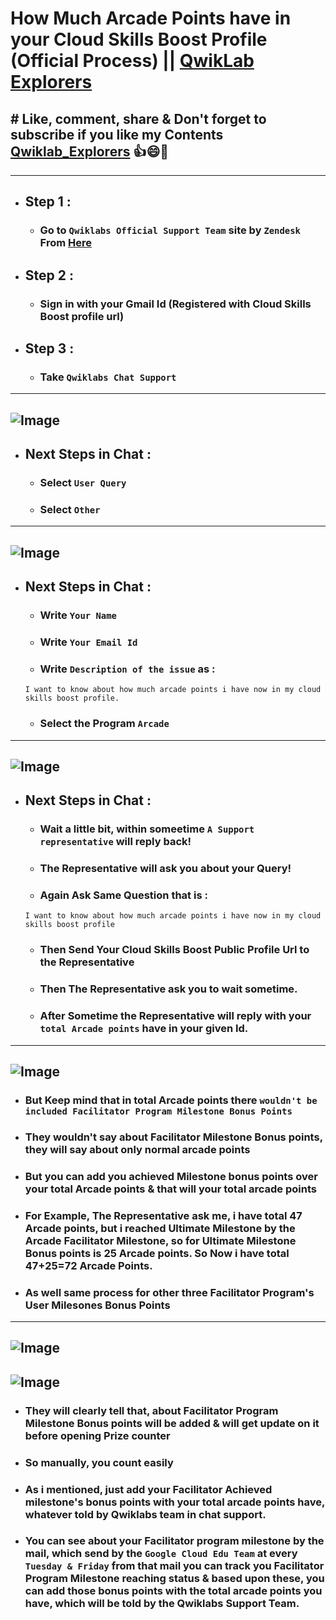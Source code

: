 # How Much Arcade Points have in your Cloud Skills Boost Profile (Official Process) || [QwikLab Explorers](https://youtube.com/@qwiklabexplorers?si=tC55PLSYjyKQ-yto)
## # Like, comment, share & Don't forget to subscribe if you like my Contents [Qwiklab_Explorers](https://youtube.com/@titashshil?si=RgamNu1dc9jVIbJN) 👍😄🤝
---
- ## Step 1 :
  - ### Go to `Qwiklabs Official Support Team` site by `Zendesk` From [Here](https://qwiklab.zendesk.com/hc/en-us)
- ## Step 2 :
  - ### Sign in with your Gmail Id (Registered with Cloud Skills Boost profile url)
- ## Step 3 :
  - ### Take `Qwiklabs Chat Support`
---
![Image](https://github.com/user-attachments/assets/2f9285a2-ebba-46e6-8704-855c2952a47b)
---
- ## Next Steps in Chat :
  - ### Select `User Query`
  - ### Select `Other`
---
![Image](https://github.com/user-attachments/assets/5a8dd597-7855-43a2-943c-fcfc7e32e441)
---
 - ## Next Steps in Chat :
   - ### Write `Your Name`
   - ### Write `Your Email Id`
   - ### Write `Description of the issue` as :
   ```
   I want to know about how much arcade points i have now in my cloud skills boost profile.
   ```
   - ### Select the Program `Arcade`
---
![Image](https://github.com/user-attachments/assets/2b74acbe-4ccc-43fc-ae62-6866243199b6)
---
- ## Next Steps in Chat :
  - ### Wait a little bit, within someetime `A Support representative` will reply back!
  - ### The Representative will ask you about your Query!
  - ### Again Ask Same Question that is :
  ```
  I want to know about how much arcade points i have now in my cloud skills boost profile
  ```
  - ### Then Send Your Cloud Skills Boost Public Profile Url to the Representative
  - ### Then The Representative ask you to wait sometime.
  - ### After Sometime the Representative will reply with your `total Arcade points` have in your given Id.
---
![Image](https://github.com/user-attachments/assets/dfb364c5-f853-4e17-a01f-899111d622b2)
---
- ### But Keep mind that in total Arcade points there `wouldn't be included Facilitator Program Milestone Bonus Points`
- ### They wouldn't say about Facilitator Milestone Bonus points, they will say about only normal arcade points
- ### But you can add you achieved Milestone bonus points over your total Arcade points & that will your total arcade points
- ### For Example, The Representative ask me, i have total 47 Arcade points, but i reached Ultimate Milestone by the Arcade Facilitator Milestone, so for Ultimate Milestone Bonus points is 25 Arcade points. So Now i have total 47+25=72 Arcade Points.
- ### As well same process for other three Facilitator Program's User Milesones Bonus Points
---
![Image](https://github.com/user-attachments/assets/bdf73b69-01cb-4330-a00c-14f264997a6c)
---
![Image](https://github.com/user-attachments/assets/7cd84981-f3e7-4427-8124-7d54183b3d97)
---
- ### They will clearly tell that, about Facilitator Program Milestone Bonus points will be added & will get update on it before opening Prize counter
- ### So manually, you count easily
- ### As i mentioned, just add your Facilitator Achieved milestone's bonus points with your total arcade points have, whatever told by Qwiklabs team in chat support.
- ### You can see about your Facilitator program milestone by the mail, which send by the `Google Cloud Edu Team` at every `Tuesday & Friday` from that mail you can track you Facilitator Program Milestone reaching status & based upon these, you can add those bonus points with the total arcade points you have, which will be told by the Qwiklabs Support Team.
   


